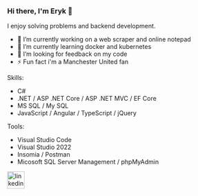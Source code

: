 ### Hi there, I'm Eryk 👋

I enjoy solving problems and backend development.
- 🔭 I’m currently working on a web scraper and online notepad
- 🌱 I’m currently learning docker and kubernetes
- 🤔 I’m looking for feedback on my code
- ⚡ Fun fact i'm a Manchester United fan

Skills: 
- C# 
- .NET / ASP .NET Core / ASP .NET MVC / EF Core
- MS SQL / My SQL
- JavaScript / Angular / TypeScript / jQuery

Tools:
- Visual Studio Code
- Visual Studio 2022
- Insomia / Postman
- Micosoft SQL Server Management / phpMyAdmin

[<img src='https://cdn.jsdelivr.net/npm/simple-icons@3.0.1/icons/linkedin.svg' alt='linkedin' height='40'>](https://www.linkedin.com/in/www.linkedin.com/in/eryk-ciesielski/)
